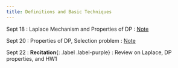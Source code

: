 ```yaml
---
title: Definitions and Basic Techniques
---
```


Sept 18
: Laplace Mechanism and Properties of DP
  : [Note](https://drive.google.com/file/d/15EA-6-nh3n7KEA-S4926CPDFerVflz3g/view?usp=sharing)


Sept 20
: Properties of DP, Selection problem
  : [Note](https://drive.google.com/file/d/1lKYdySKxZ4nG3Q-JmJ1XnLS3hdGf2cSA/view?usp=sharing)


Sept 22
: **Recitation**{: .label .label-purple}
  : Review on Laplace, DP properties, and HW1
